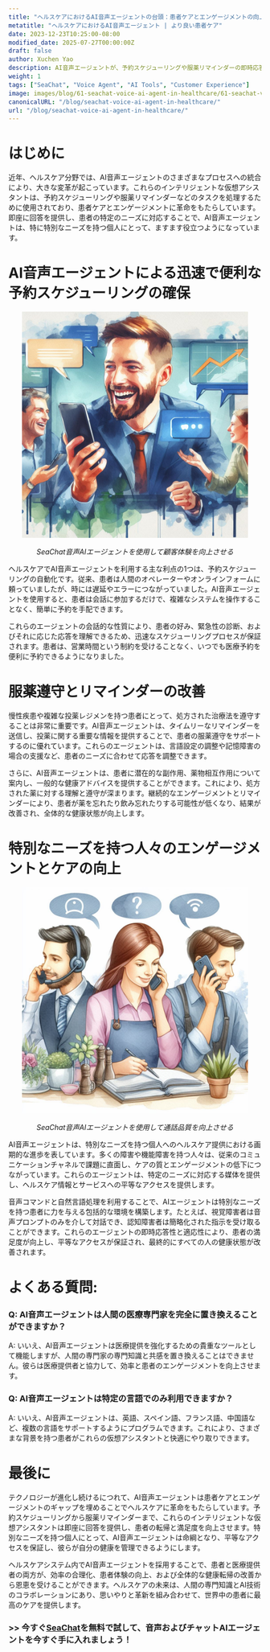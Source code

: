 ```yaml
---
title: "ヘルスケアにおけるAI音声エージェントの台頭：患者ケアとエンゲージメントの向上"
metatitle: "ヘルスケアにおけるAI音声エージェント | より良い患者ケア"
date: 2023-12-23T10:25:00-08:00
modified_date: 2025-07-27T00:00:00Z
draft: false
author: Xuchen Yao
description: AI音声エージェントが、予約スケジューリングや服薬リマインダーの即時応答により、ヘルスケアをどのように変革し、特別なニーズを持つ患者に利益をもたらしているかをご覧ください。
weight: 1
tags: ["SeaChat", "Voice Agent", "AI Tools", "Customer Experience"]
image: images/blog/61-seachat-voice-ai-agent-in-healthcare/61-seachat-voice-ai-agent-in-healthcare.png
canonicalURL: "/blog/seachat-voice-ai-agent-in-healthcare/"
url: "/blog/seachat-voice-ai-agent-in-healthcare/"
---
```


# はじめに

近年、ヘルスケア分野では、AI音声エージェントのさまざまなプロセスへの統合により、大きな変革が起こっています。これらのインテリジェントな仮想アシスタントは、予約スケジューリングや服薬リマインダーなどのタスクを処理するために使用されており、患者ケアとエンゲージメントに革命をもたらしています。即座に回答を提供し、患者の特定のニーズに対応することで、AI音声エージェントは、特に特別なニーズを持つ個人にとって、ますます役立つようになっています。

# AI音声エージェントによる迅速で便利な予約スケジューリングの確保

<center>
<img height="450px" src="/images/blog/50x-all-seachat-agents/stay-connected-using-seachat-agents.jpeg" alt="SeaChat音声AIエージェントを使用して顧客体験を向上させる"/>

*SeaChat音声AIエージェントを使用して顧客体験を向上させる*
</center>

ヘルスケアでAI音声エージェントを利用する主な利点の1つは、予約スケジューリングの自動化です。従来、患者は人間のオペレーターやオンラインフォームに頼っていましたが、時には遅延やエラーにつながっていました。AI音声エージェントを使用すると、患者は会話に参加するだけで、複雑なシステムを操作することなく、簡単に予約を手配できます。

これらのエージェントの会話的な性質により、患者の好み、緊急性の診断、およびそれに応じた応答を理解できるため、迅速なスケジューリングプロセスが保証されます。患者は、営業時間という制約を受けることなく、いつでも医療予約を便利に予約できるようになりました。

# 服薬遵守とリマインダーの改善

慢性疾患や複雑な投薬レジメンを持つ患者にとって、処方された治療法を遵守することは非常に重要です。AI音声エージェントは、タイムリーなリマインダーを送信し、投薬に関する重要な情報を提供することで、患者の服薬遵守をサポートするのに優れています。これらのエージェントは、言語設定の調整や記憶障害の場合の支援など、患者のニーズに合わせて応答を調整できます。

さらに、AI音声エージェントは、患者に潜在的な副作用、薬物相互作用について案内し、一般的な健康アドバイスを提供することができます。これにより、処方された薬に対する理解と遵守が深まります。継続的なエンゲージメントとリマインダーにより、患者が薬を忘れたり飲み忘れたりする可能性が低くなり、結果が改善され、全体的な健康状態が向上します。

# 特別なニーズを持つ人々のエンゲージメントとケアの向上

<center>
<img height="450px" src="/images/blog/50x-all-seachat-agents/transfer-to-and-from-ai-agent.jpeg" alt="SeaChat音声AIエージェントを使用して通話品質を向上させる"/>

*SeaChat音声AIエージェントを使用して通話品質を向上させる*
</center>


AI音声エージェントは、特別なニーズを持つ個人へのヘルスケア提供における画期的な進歩を表しています。多くの障害や機能障害を持つ人々は、従来のコミュニケーションチャネルで課題に直面し、ケアの質とエンゲージメントの低下につながっています。これらのエージェントは、特定のニーズに対応する媒体を提供し、ヘルスケア情報とサービスへの平等なアクセスを提供します。

音声コマンドと自然言語処理を利用することで、AIエージェントは特別なニーズを持つ患者に力を与える包括的な環境を構築します。たとえば、視覚障害者は音声プロンプトのみを介して対話でき、認知障害者は簡略化された指示を受け取ることができます。これらのエージェントの即時応答性と適応性により、患者の満足度が向上し、平等なアクセスが保証され、最終的にすべての人の健康状態が改善されます。

# よくある質問:

### Q: AI音声エージェントは人間の医療専門家を完全に置き換えることができますか？
A: いいえ、AI音声エージェントは医療提供を強化するための貴重なツールとして機能しますが、人間の専門家の専門知識と共感を置き換えることはできません。彼らは医療提供者と協力して、効率と患者のエンゲージメントを向上させます。

### Q: AI音声エージェントは特定の言語でのみ利用できますか？
A: いいえ、AI音声エージェントは、英語、スペイン語、フランス語、中国語など、複数の言語をサポートするようにプログラムできます。これにより、さまざまな背景を持つ患者がこれらの仮想アシスタントと快適にやり取りできます。

# 最後に

テクノロジーが進化し続けるにつれて、AI音声エージェントは患者ケアとエンゲージメントのギャップを埋めることでヘルスケアに革命をもたらしています。予約スケジューリングから服薬リマインダーまで、これらのインテリジェントな仮想アシスタントは即座に回答を提供し、患者の転帰と満足度を向上させます。特別なニーズを持つ個人にとって、AI音声エージェントは命綱となり、平等なアクセスを保証し、彼らが自分の健康を管理できるようにします。

ヘルスケアシステム内でAI音声エージェントを採用することで、患者と医療提供者の両方が、効率の合理化、患者体験の向上、および全体的な健康転帰の改善から恩恵を受けることができます。ヘルスケアの未来は、人間の専門知識とAI技術のコラボレーションにあり、思いやりと革新を組み合わせて、世界中の患者に最高のケアを提供します。


### >> 今すぐ[SeaChat](https://chat.seasalt.ai/?utm_source=blog)を無料で試して、音声およびチャットAIエージェントを今すぐ手に入れましょう！
